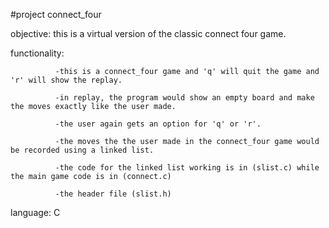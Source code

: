 #project connect_four

objective: this is a virtual version of the classic connect four game.

functionality:
              
              -this is a connect_four game and 'q' will quit the game and 'r' will show the replay.

              -in replay, the program would show an empty board and make the moves exactly like the user made. 
              
              -the user again gets an option for 'q' or 'r'.
              
              -the moves the the user made in the connect_four game would be recorded using a linked list.
              
              -the code for the linked list working is in (slist.c) while the main game code is in (connect.c)
              
              -the header file (slist.h)


language: C
